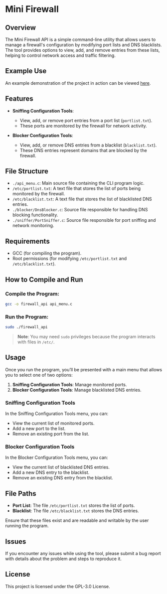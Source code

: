 
# Mini Firewall

## Overview
The Mini Firewall API is a simple command-line utility that allows users to manage a firewall's configuration by modifying port lists and DNS blacklists. The tool provides options to view, add, and remove entries from these lists, helping to control network access and traffic filtering.

## Example Use
An example demonstration of the project in action can be viewed [here](https://youtu.be/V75fg1Xm3U4).

## Features
- **Sniffing Configuration Tools**: 
  - View, add, or remove port entries from a port list (`portlist.txt`).
  - These ports are monitored by the firewall for network activity.
  
- **Blocker Configuration Tools**: 
  - View, add, or remove DNS entries from a blacklist (`blacklist.txt`).
  - These DNS entries represent domains that are blocked by the firewall.

## File Structure
- `./api_menu.c`: Main source file containing the CLI program logic.
- `/etc/portlist.txt`: A text file that stores the list of ports being monitored by the firewall.
- `/etc/blacklist.txt`: A text file that stores the list of blacklisted DNS entries.
- `./blocker/DnsBlocker.c`: Source file responsible for handling DNS blocking functionality.
- `./sniffer/PortSniffer.c`: Source file responsible for port sniffing and network monitoring.


## Requirements
- GCC (for compiling the program).
- Root permissions (for modifying `/etc/portlist.txt` and `/etc/blacklist.txt`).

## How to Compile and Run
### Compile the Program:
```bash
gcc -o firewall_api api_menu.c
```

### Run the Program:
```bash
sudo ./firewall_api
```
> **Note**: You may need `sudo` privileges because the program interacts with files in `/etc/`.


## Usage
Once you run the program, you’ll be presented with a main menu that allows you to select one of two options:
1. **Sniffing Configuration Tools**: Manage monitored ports.
2. **Blocker Configuration Tools**: Manage blacklisted DNS entries.

### Sniffing Configuration Tools
In the Sniffing Configuration Tools menu, you can:
- View the current list of monitored ports.
- Add a new port to the list.
- Remove an existing port from the list.

### Blocker Configuration Tools
In the Blocker Configuration Tools menu, you can:
- View the current list of blacklisted DNS entries.
- Add a new DNS entry to the blacklist.
- Remove an existing DNS entry from the blacklist.

## File Paths
- **Port List**: The file `/etc/portlist.txt` stores the list of ports.
- **Blacklist**: The file `/etc/blacklist.txt` stores the DNS entries.

Ensure that these files exist and are readable and writable by the user running the program.

## Issues
If you encounter any issues while using the tool, please submit a bug report with details about the problem and steps to reproduce it.

## License
This project is licensed under the GPL-3.0 License.
